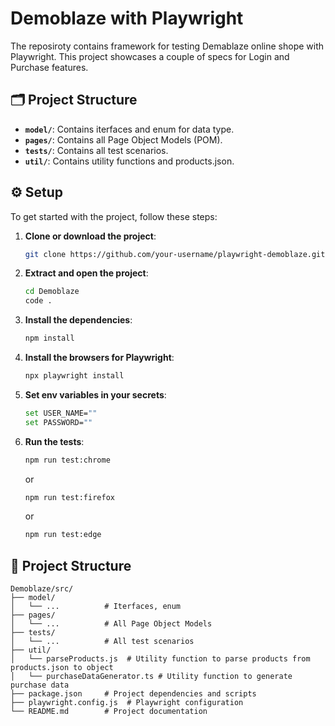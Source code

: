 # Demoblaze with Playwright

The reposiroty contains framework for testing Demablaze online shope with Playwright. This project showcases a couple of specs for Login and Purchase features.

## 🗂 Project Structure
- **`model/`**: Contains iterfaces and enum for data type.
- **`pages/`**: Contains all Page Object Models (POM).
- **`tests/`**: Contains all test scenarios.
- **`util/`**: Contains utility functions and products.json.

## ⚙️ Setup

To get started with the project, follow these steps:

1. **Clone or download the project**:
    ```sh
    git clone https://github.com/your-username/playwright-demoblaze.git
    ```

2. **Extract and open the project**:
    ```sh
    cd Demoblaze
    code .
    ```

3. **Install the dependencies**:
    ```sh
    npm install
    ```

4. **Install the browsers for Playwright**:
    ```sh
    npx playwright install
    ```
5. **Set env variables in your secrets**:
    ```sh
    set USER_NAME="" 
    set PASSWORD=""  
    ```

6. **Run the tests**:
    ```sh
    npm run test:chrome
    ```
    or

    ```sh
    npm run test:firefox
    ```
    or

    ```sh
    npm run test:edge
    ```

## 📁 Project Structure

```
Demoblaze/src/
├── model/
│   └── ...          # Iterfaces, enum
├── pages/
│   └── ...          # All Page Object Models
├── tests/
│   └── ...          # All test scenarios
├── util/
│   └── parseProducts.js  # Utility function to parse products from products.json to object
│   └── purchaseDataGenerator.ts # Utility function to generate purchase data 
├── package.json     # Project dependencies and scripts
├── playwright.config.js  # Playwright configuration
└── README.md        # Project documentation
```